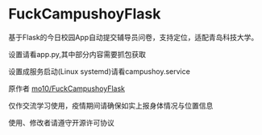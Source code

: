 # FuckCampushoyFlask
 基于Flask的今日校园App自动提交辅导员问卷，支持定位，适配青岛科技大学。

设置请看app.py,其中部分内容需要抓包获取

设置成服务启动(Linux systemd)请看campushoy.service

原作者 [mo10/FuckCampushoyFlask](https://github.com/mo10/FuckCampushoyFlask)

仅作交流学习使用，疫情期间请确保如实上报身体情况与位置信息

使用、修改者请遵守开源许可协议
